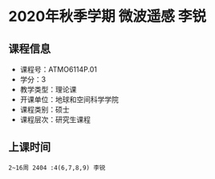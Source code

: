 # 2020年秋季学期 微波遥感 李锐






## 课程信息

- 课程号：ATMO6114P.01
- 学分：3
- 教学类型：理论课
- 开课单位：地球和空间科学学院
- 课程类别：硕士
- 课程层次：研究生课程

## 上课时间

```
2~16周 2404 :4(6,7,8,9) 李锐
```

